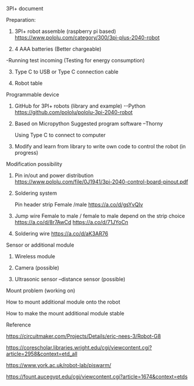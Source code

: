 3PI+ document  

Preparation: 

 1. 3PI+ robot assemble (raspberry pi based)  https://www.pololu.com/category/300/3pi-plus-2040-robot  

 2. 4 AAA batteries  (Better chargeable)  

 -Running test incoming (Testing for energy consumption) 

 3. Type C to USB or Type C connection cable   

 4. Robot table  

Programmable device  

 1. GitHub for 3PI+ robots (library and example) --Python  https://github.com/pololu/pololu-3pi-2040-robot  

 2. Based on Micropython  Suggested program software –Thorny  

    Using Type C to connect to computer  

 3. Modify and learn from library to write own code to control the robot (in progress) 

Modification possibility  

 1. Pin in/out and power distribution  https://www.pololu.com/file/0J1941/3pi-2040-control-board-pinout.pdf  

 2. Soldering system  

    Pin header strip   Female /male https://a.co/d/gsYvQIv  

 3. Jump wire  Female to male / female to male depend on the strip choice  https://a.co/d/8r7AwCd  https://a.co/d/71JYoCn  
 
 4. Soldering wire https://a.co/d/aK3AR76  

Sensor or additional module  

 1. Wireless module  

 2. Camera (possible) 

 3. Ultrasonic sensor –distance sensor (possible) 

Mount problem (working on) 

 How to mount additional module onto the robot  

 How to make the mount additional module stable  

Reference 

 https://circuitmaker.com/Projects/Details/eric-nees-3/Robot-G8  

 https://corescholar.libraries.wright.edu/cgi/viewcontent.cgi?article=2958&context=etd_all  

 https://www.york.ac.uk/robot-lab/piswarm/  

 https://fount.aucegypt.edu/cgi/viewcontent.cgi?article=1674&context=etds  

 


 
